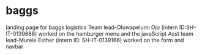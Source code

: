 # baggs
landing page for baggs logistics
Team lead-Oluwapelumi Ojo (intern ID:SH-IT-0139888) worked on the hamburger menu and the javaScript
Asst team lead-Murele Esther (intern ID: SH-IT-0139166) worked on the form and navbar

